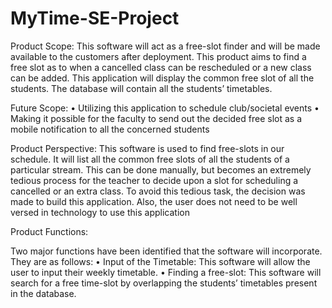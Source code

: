 # MyTime-SE-Project

Product Scope: 
This software will act as a free-slot finder and will be made available to the customers after deployment. This product aims to find a free slot as to when a cancelled class can be rescheduled or a new class can be added. This application will display the common free slot of all the students. The database will contain all the students’ timetables.

Future Scope: 
• Utilizing this application to schedule club/societal events
• Making it possible for the faculty to send out the decided free slot as a mobile notification to all the concerned students

Product Perspective: 
This software is used to find free-slots in our schedule. It will list all the common free slots of all the students of a particular stream. This can be done manually, but becomes an extremely tedious process for the teacher to decide upon a slot for scheduling a cancelled or an extra class. To avoid this tedious task, the decision was made to build this application. Also, the user does not need to be well versed in technology to use this application

Product Functions: 

Two major functions have been identified that the software will incorporate. They are as follows:
• Input of the Timetable: This software will allow the user to input their weekly timetable.
• Finding a free-slot: This software will search for a free time-slot by overlapping the students’ timetables present in the database.
